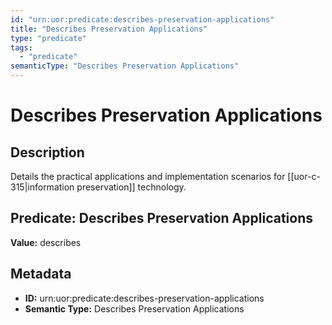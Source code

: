 ```yaml
---
id: "urn:uor:predicate:describes-preservation-applications"
title: "Describes Preservation Applications"
type: "predicate"
tags:
  - "predicate"
semanticType: "Describes Preservation Applications"
---
```


# Describes Preservation Applications

## Description

Details the practical applications and implementation scenarios for [[uor-c-315|information preservation]] technology.

## Predicate: Describes Preservation Applications

**Value:** describes

## Metadata

- **ID:** urn:uor:predicate:describes-preservation-applications
- **Semantic Type:** Describes Preservation Applications
